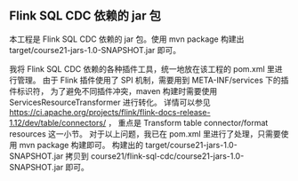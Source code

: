 ## Flink SQL CDC 依赖的 jar 包

本工程是 Flink SQL CDC 依赖的 jar 包。使用 mvn package 构建出 target/course21-jars-1.0-SNAPSHOT.jar 即可。

我将 Flink SQL CDC 依赖的各种插件工具，统一地放在该工程的 pom.xml 里进行管理。
由于 Flink 插件使用了 SPI 机制，需要用到 META-INF/services 下的插件标识符，
为了避免不同插件冲突，maven 构建时需要使用 ServicesResourceTransformer 进行转化。
详情可以参见 https://ci.apache.org/projects/flink/flink-docs-release-1.12/dev/table/connectors/ ，
重点是 Transform table connector/format resources 这一小节。
对于以上问题，我已在 pom.xml 里进行了处理，只需要使用 mvn package 构建即可。
构建出的 target/course21-jars-1.0-SNAPSHOT.jar 拷贝到 course21/flink-sql-cdc/course21-jars-1.0-SNAPSHOT.jar 即可。
